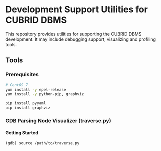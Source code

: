 # Development Support Utilities for CUBRID DBMS

This repository provides utilities for supporting the CUBRID DBMS development.
It may include debugging support, visualizing and profiling tools.

## Tools

### Prerequisites

```bash
# CentOS 7
yum install -y epel-release
yum install -y python-pip, graphviz

pip install pyyaml
pip install graphviz
```

### GDB Parsing Node Visualizer (traverse.py)


#### Getting Started

```
(gdb) source /path/to/traverse.py
```